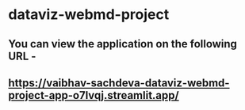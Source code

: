 # dataviz-webmd-project

## You can view the application on the following URL - 
## https://vaibhav-sachdeva-dataviz-webmd-project-app-o7lvqj.streamlit.app/

